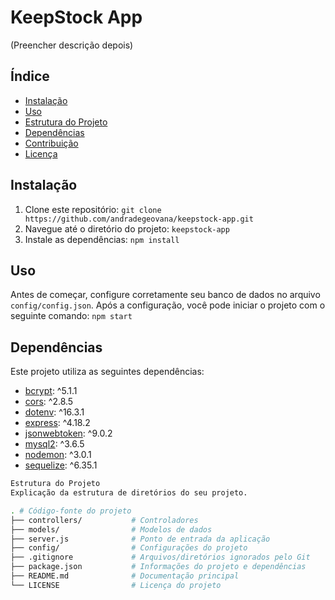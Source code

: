 # KeepStock App

(Preencher descrição depois)

## Índice

- [Instalação](#instalação)
- [Uso](#uso)
- [Estrutura do Projeto](#estrutura-do-projeto)
- [Dependências](#dependências)
- [Contribuição](#contribuição)
- [Licença](#licença)

## Instalação

1. Clone este repositório: `git clone https://github.com/andradegeovana/keepstock-app.git`
2. Navegue até o diretório do projeto: `keepstock-app`
3. Instale as dependências: `npm install`

## Uso

Antes de começar, configure corretamente seu banco de dados no arquivo `config/config.json`. Após a configuração, você pode iniciar o projeto com o seguinte comando: `npm start`

## Dependências

Este projeto utiliza as seguintes dependências:

- [bcrypt](https://www.npmjs.com/package/bcrypt): ^5.1.1
- [cors](https://www.npmjs.com/package/cors): ^2.8.5
- [dotenv](https://www.npmjs.com/package/dotenv): ^16.3.1
- [express](https://www.npmjs.com/package/express): ^4.18.2
- [jsonwebtoken](https://www.npmjs.com/package/jsonwebtoken): ^9.0.2
- [mysql2](https://www.npmjs.com/package/mysql2): ^3.6.5
- [nodemon](https://www.npmjs.com/package/nodemon): ^3.0.1
- [sequelize](https://www.npmjs.com/package/sequelize): ^6.35.1

```bash
Estrutura do Projeto
Explicação da estrutura de diretórios do seu projeto.

. # Código-fonte do projeto
├── controllers/           # Controladores
├── models/                # Modelos de dados  
├── server.js              # Ponto de entrada da aplicação
├── config/                # Configurações do projeto
├── .gitignore             # Arquivos/diretórios ignorados pelo Git
├── package.json           # Informações do projeto e dependências
├── README.md              # Documentação principal
└── LICENSE                # Licença do projeto
